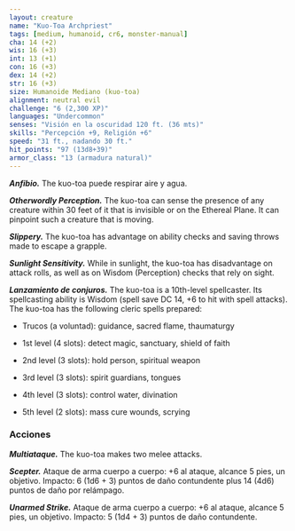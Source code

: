 ```yaml
---
layout: creature
name: "Kuo-Toa Archpriest"
tags: [medium, humanoid, cr6, monster-manual]
cha: 14 (+2)
wis: 16 (+3)
int: 13 (+1)
con: 16 (+3)
dex: 14 (+2)
str: 16 (+3)
size: Humanoide Mediano (kuo-toa)
alignment: neutral evil
challenge: "6 (2,300 XP)"
languages: "Undercommon"
senses: "Visión en la oscuridad 120 ft. (36 mts)"
skills: "Percepción +9, Religión +6"
speed: "31 ft., nadando 30 ft."
hit_points: "97 (13d8+39)"
armor_class: "13 (armadura natural)"
---
```


***Anfibio.*** The kuo-toa puede respirar aire y agua.

***Otherwordly Perception.*** The kuo-toa can sense the presence of any creature within 30 feet of it that is invisible or on the Ethereal Plane. It can pinpoint such a creature that is moving.

***Slippery.*** The kuo-toa has advantage on ability checks and saving throws made to escape a grapple.

***Sunlight Sensitivity.*** While in sunlight, the kuo-toa has disadvantage on attack rolls, as well as on Wisdom (Perception) checks that rely on sight.

***Lanzamiento de conjuros.*** The kuo-toa is a 10th-level spellcaster. Its spellcasting ability is Wisdom (spell save DC 14, +6 to hit with spell attacks). The kuo-toa has the following cleric spells prepared:

* Trucos (a voluntad): guidance, sacred flame, thaumaturgy

* 1st level (4 slots): detect magic, sanctuary, shield of faith

* 2nd level (3 slots): hold person, spiritual weapon

* 3rd level (3 slots): spirit guardians, tongues

* 4th level (3 slots): control water, divination

* 5th level (2 slots): mass cure wounds, scrying

### Acciones

***Multiataque.*** The kuo-toa makes two melee attacks.

***Scepter.*** Ataque de arma cuerpo a cuerpo: +6 al ataque, alcance 5 pies, un objetivo. Impacto: 6 (1d6 + 3) puntos de daño contundente plus 14 (4d6) puntos de daño por relámpago.

***Unarmed Strike.*** Ataque de arma cuerpo a cuerpo: +6 al ataque, alcance 5 pies, un objetivo. Impacto: 5 (1d4 + 3) puntos de daño contundente.